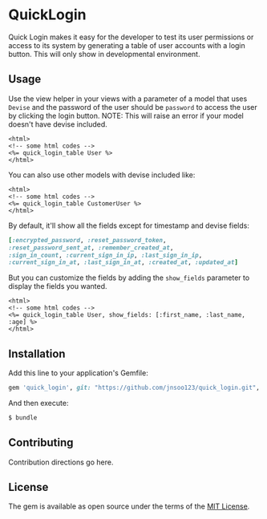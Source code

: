 # QuickLogin
Quick Login makes it easy for the developer to test its user permissions or access to its system by generating a table of user accounts with a login button. This will only show in developmental environment.

## Usage
Use the view helper in your views with a parameter of a model that uses `Devise` and the password of the user should be `password` to access the user by clicking the login button.
NOTE: This will raise an error if your model doesn't have devise included.

```erb
<html>
<!-- some html codes -->
<%= quick_login_table User %>
</html>
```

You can also use other models with devise included like:

```erb
<html>
<!-- some html codes -->
<%= quick_login_table CustomerUser %>
</html>
```

By default, it'll show all the fields except for timestamp and devise fields:
```ruby
[:encrypted_password, :reset_password_token,
:reset_password_sent_at, :remember_created_at,
:sign_in_count, :current_sign_in_ip, :last_sign_in_ip,
:current_sign_in_at, :last_sign_in_at, :created_at, :updated_at]
```

But you can customize the fields by adding the `show_fields` parameter to display the fields you wanted.

```erb
<html>
<!-- some html codes -->
<%= quick_login_table User, show_fields: [:first_name, :last_name, :age] %>
</html>
```

## Installation
Add this line to your application's Gemfile:

```ruby
gem 'quick_login', git: "https://github.com/jnsoo123/quick_login.git", branch: 'develop'
```

And then execute:
```bash
$ bundle
```

## Contributing
Contribution directions go here.

## License
The gem is available as open source under the terms of the [MIT License](http://opensource.org/licenses/MIT).
